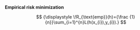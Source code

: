 **Empirical risk minimization**

$$
{\displaystyle \!R_{\text{emp}}(h)={\frac {1}{n}}\sum_{i=1}^{n}L(h(x_{i}),y_{i}).}
$$